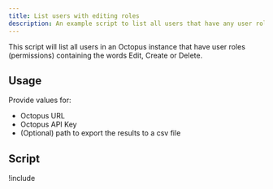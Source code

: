 ```yaml
---
title: List users with editing roles
description: An example script to list all users that have any user roles (permissions) containing the words Edit, Create or Delete.
---
```


This script will list all users in an Octopus instance that have user roles (permissions) containing the words Edit, Create or Delete.

## Usage

Provide values for:

- Octopus URL
- Octopus API Key
- (Optional) path to export the results to a csv file

## Script

!include <list-users-with-editing-roles-scripts>
